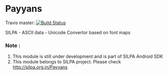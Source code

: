 Payyans
=======

Travis master: [![Build Status](https://travis-ci.org/SujithVadakkepat/sdk-payyans.svg?branch=master)](https://travis-ci.org/SujithVadakkepat/sdk-payyans)

SILPA - ASCII data - Unicode Convertor based on font maps

### Note :
1. This module is still under development and is part of SILPA Android SDK
2. This module belongs to SILPA project. Please check http://silpa.org.in/Payyans
